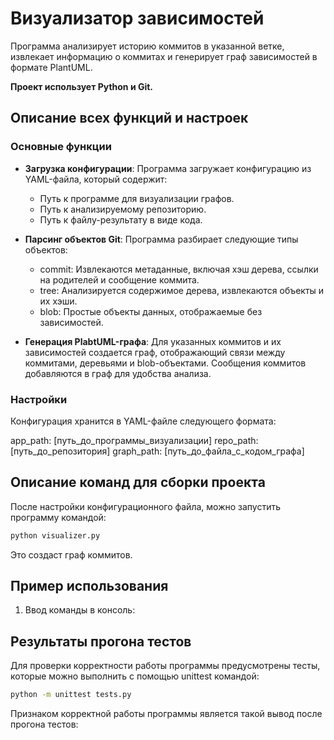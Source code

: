 # Визуализатор зависимостей

Программа анализирует историю коммитов в указанной ветке, извлекает информацию о коммитах и генерирует граф зависимостей в формате PlantUML.

**Проект использует Python и Git.**

## Описание всех функций и настроек

### Основные функции

- **Загрузка конфигурации**: Программа загружает конфигурацию из YAML-файла, который содержит:
  - Путь к программе для визуализации графов.
  - Путь к анализируемому репозиторию.
  - Путь к файлу-результату в виде кода.
  
- **Парсинг объектов Git**: Программа разбирает следующие типы объектов:
  - commit: Извлекаются метаданные, включая хэш дерева, ссылки на родителей и сообщение коммита.
  - tree: Анализируется содержимое дерева, извлекаются объекты и их хэши.
  - blob: Простые объекты данных, отображаемые без зависимостей.


- **Генерация PlabtUML-графа**: Для указанных коммитов и их зависимостей создается граф, отображающий связи между коммитами, деревьями и blob-объектами. Сообщения коммитов добавляются в граф для удобства анализа.

### Настройки

Конфигурация хранится в YAML-файле следующего формата:

app_path: [путь_до_программы_визуализации]
repo_path: [путь_до_репозитория]
graph_path: [путь_до_файла_с_кодом_графа]

## Описание команд для сборки проекта

После настройки конфигурационного файла, можно запустить программу командой:
```bash
python visualizer.py
```

Это создаст граф коммитов.

## Пример использования

1. Ввод команды в консоль:

## Результаты прогона тестов

Для проверки корректности работы программы предусмотрены тесты, которые можно выполнить с помощью unittest командой:
```bash
python -m unittest tests.py
```

Признаком корректной работы программы является такой вывод после прогона тестов: